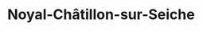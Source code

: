 ---
title: Noyal-Châtillon-sur-Seiche
url: /noyal-chatillon-sur-seiche/
latitude: 48.042
longitude: -1.666
---